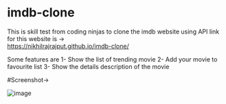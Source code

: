 # imdb-clone
This is skill test from coding ninjas to clone the imdb website using API
link for this website is ->  
https://nikhilrajrajput.github.io/imdb-clone/

Some features are
1- Show the list of trending movie
2- Add your movie to favourite list
3- Show the details description of the movie

#Screenshot-> 

![image](https://github.com/nikhilrajrajput/imdb-clone/assets/96713971/23686192-ff0c-416b-a82a-e3f3624306bf)
